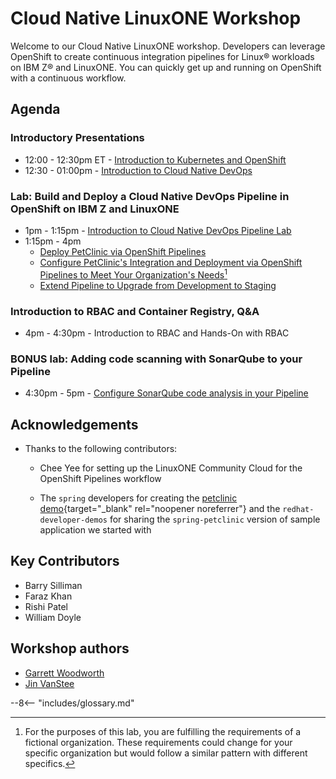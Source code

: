 # Cloud Native LinuxONE Workshop 

Welcome to our Cloud Native LinuxONE workshop. Developers can leverage OpenShift to create continuous integration pipelines for Linux® workloads on IBM Z® and LinuxONE. You can quickly get up and running on OpenShift with a continuous workflow.

## Agenda

### Introductory Presentations

* 12:00 - 12:30pm ET - [Introduction to Kubernetes and OpenShift](presentations/Kubernetes_Openshift_Introduction.pdf)
* 12:30 - 01:00pm - [Introduction to Cloud Native DevOps](presentations/cloud_native_devops_introduction.pdf)

### Lab: Build and Deploy a Cloud Native DevOps Pipeline in OpenShift on IBM Z and LinuxONE

* 1pm - 1:15pm - [Introduction to Cloud Native DevOps Pipeline Lab](introduction.md)
* 1:15pm - 4pm
    * [Deploy PetClinic via OpenShift Pipelines](build-and-deploy/build_overview.md)
    * [Configure PetClinic's Integration and Deployment via OpenShift Pipelines to Meet Your Organization's Needs](full-dev-pipeline/configure_overview.md)[^1]
    * [Extend Pipeline to Upgrade from Development to Staging](application-promotion/promote_overview.md)

[^1]: For the purposes of this lab, you are fulfilling the requirements of a fictional organization. These requirements could change for your specific organization but would follow a similar pattern with different specifics.

### Introduction to RBAC and Container Registry, Q&A

* 4pm - 4:30pm - Introduction to RBAC and Hands-On with RBAC

### BONUS lab: Adding code scanning with SonarQube to your Pipeline

* 4:30pm - 5pm - [Configure SonarQube code analysis in your Pipeline](devsecops/devsecops.md)

## Acknowledgements
* Thanks to the following contributors:

    - Chee Yee for setting up the LinuxONE Community Cloud for the OpenShift Pipelines workflow

    - The `spring` developers for creating the [petclinic demo](https://projects.spring.io/spring-petclinic/){target="_blank" rel="noopener noreferrer"} and the `redhat-developer-demos` for sharing the `spring-petclinic` version of sample application we started with

## Key Contributors
* Barry Silliman
* Faraz Khan
* Rishi Patel
* William Doyle

## Workshop authors
* [Garrett Woodworth](mailto:garrett.lee.woodworth@ibm.com)
* [Jin VanStee](mailto:jinxiong@us.ibm.com)

--8<-- "includes/glossary.md"
